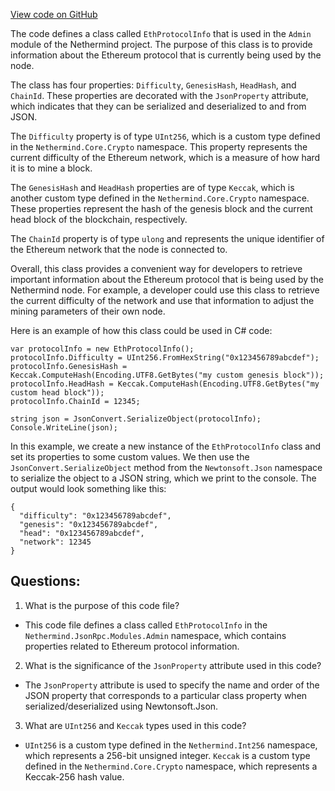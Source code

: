 [View code on GitHub](https://github.com/nethermindeth/nethermind/Nethermind.JsonRpc/Modules/Admin/EthProtocolInfo.cs)

The code defines a class called `EthProtocolInfo` that is used in the `Admin` module of the Nethermind project. The purpose of this class is to provide information about the Ethereum protocol that is currently being used by the node. 

The class has four properties: `Difficulty`, `GenesisHash`, `HeadHash`, and `ChainId`. These properties are decorated with the `JsonProperty` attribute, which indicates that they can be serialized and deserialized to and from JSON. 

The `Difficulty` property is of type `UInt256`, which is a custom type defined in the `Nethermind.Core.Crypto` namespace. This property represents the current difficulty of the Ethereum network, which is a measure of how hard it is to mine a block. 

The `GenesisHash` and `HeadHash` properties are of type `Keccak`, which is another custom type defined in the `Nethermind.Core.Crypto` namespace. These properties represent the hash of the genesis block and the current head block of the blockchain, respectively. 

The `ChainId` property is of type `ulong` and represents the unique identifier of the Ethereum network that the node is connected to. 

Overall, this class provides a convenient way for developers to retrieve important information about the Ethereum protocol that is being used by the Nethermind node. For example, a developer could use this class to retrieve the current difficulty of the network and use that information to adjust the mining parameters of their own node. 

Here is an example of how this class could be used in C# code:

```
var protocolInfo = new EthProtocolInfo();
protocolInfo.Difficulty = UInt256.FromHexString("0x123456789abcdef");
protocolInfo.GenesisHash = Keccak.ComputeHash(Encoding.UTF8.GetBytes("my custom genesis block"));
protocolInfo.HeadHash = Keccak.ComputeHash(Encoding.UTF8.GetBytes("my custom head block"));
protocolInfo.ChainId = 12345;

string json = JsonConvert.SerializeObject(protocolInfo);
Console.WriteLine(json);
```

In this example, we create a new instance of the `EthProtocolInfo` class and set its properties to some custom values. We then use the `JsonConvert.SerializeObject` method from the `Newtonsoft.Json` namespace to serialize the object to a JSON string, which we print to the console. The output would look something like this:

```
{
  "difficulty": "0x123456789abcdef",
  "genesis": "0x123456789abcdef",
  "head": "0x123456789abcdef",
  "network": 12345
}
```
## Questions: 
 1. What is the purpose of this code file?
- This code file defines a class called `EthProtocolInfo` in the `Nethermind.JsonRpc.Modules.Admin` namespace, which contains properties related to Ethereum protocol information.

2. What is the significance of the `JsonProperty` attribute used in this code?
- The `JsonProperty` attribute is used to specify the name and order of the JSON property that corresponds to a particular class property when serialized/deserialized using Newtonsoft.Json.

3. What are `UInt256` and `Keccak` types used in this code?
- `UInt256` is a custom type defined in the `Nethermind.Int256` namespace, which represents a 256-bit unsigned integer. `Keccak` is a custom type defined in the `Nethermind.Core.Crypto` namespace, which represents a Keccak-256 hash value.